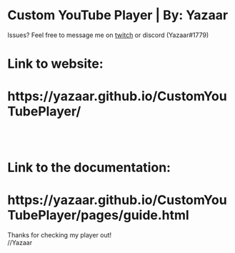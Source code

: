 # Custom YouTube Player | By: Yazaar
<p>Issues? Feel free to message me on <a href="https://www.twitch.tv/yazaar">twitch</a> or discord (Yazaar#1779)</p>
<h1>Link to website:</h1>
<h1>https://yazaar.github.io/CustomYouTubePlayer/</h1>
<br><br>
<h1>Link to the documentation:</h1>
<h1>https://yazaar.github.io/CustomYouTubePlayer/pages/guide.html</h1>
<p>Thanks for checking my player out!<br>//Yazaar</p>
